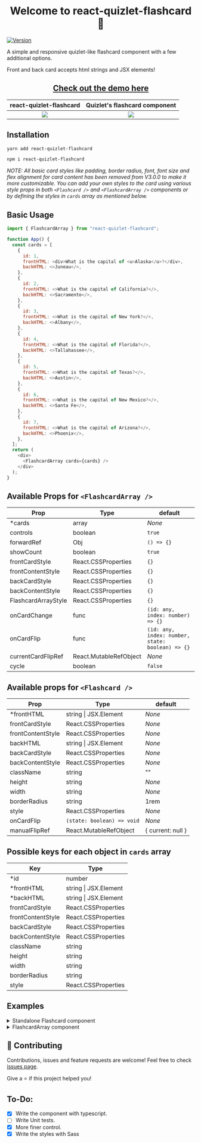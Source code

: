 <h1 align="center">Welcome to react-quizlet-flashcard 👋</h1>
<p>
  <a href="https://www.npmjs.com/package/react-quizlet-flashcard" target="_blank">
    <img alt="Version" src="https://img.shields.io/npm/v/react-quizlet-flashcard.svg">
  </a>
</p>

A simple and responsive quizlet-like flashcard component with a few additional options.

Front and back card accepts html strings and JSX elements!

<h2 align="center">
<a href="https://absanthosh.github.io/react-quizlet-flashcard/?path=/story/flashcard--basic-flashcard" target="_blank">Check out the demo here</a>
</h2>

|                                          react-quizlet-flashcard                                           |                                       Quizlet's flashcard component                                        |
| :--------------------------------------------------------------------------------------------------------: | :--------------------------------------------------------------------------------------------------------: |
| ![](https://user-images.githubusercontent.com/24393343/150652939-5d7a14df-4484-4d9b-aee1-8dee94205a16.gif) | ![](https://user-images.githubusercontent.com/24393343/150373430-8b5f9905-9e4f-4639-827e-a8be303f49cb.gif) |

## Installation

```sh
yarn add react-quizlet-flashcard
```

```sh
npm i react-quizlet-flashcard
```

_NOTE: All basic card styles like padding, border radius, font, font size and flex alignment for card content has been removed from V3.0.0 to make it more customizable. You can add your own styles to the card using various style props in both `<Flashcard />` and `<FlashcardArray />` components or by defining the styles in `cards` array as mentioned below._

## Basic Usage

```javascript
import { FlashcardArray } from "react-quizlet-flashcard";

function App() {
  const cards = [
    {
      id: 1,
      frontHTML: <div>What is the capital of <u>Alaska</u>?</div>,
      backHTML: <>Juneau</>,
    },
    {
      id: 2,
      frontHTML: <>What is the capital of California?</>,
      backHTML: <>Sacramento</>,
    },
    {
      id: 3,
      frontHTML: <>What is the capital of New York?</>,
      backHTML: <>Albany</>,
    },
    {
      id: 4,
      frontHTML: <>What is the capital of Florida?</>,
      backHTML: <>Tallahassee</>,
    },
    {
      id: 5,
      frontHTML: <>What is the capital of Texas?</>,
      backHTML: <>Austin</>,
    },
    {
      id: 6,
      frontHTML: <>What is the capital of New Mexico?</>,
      backHTML: <>Santa Fe</>,
    },
    {
      id: 7,
      frontHTML: <>What is the capital of Arizona?</>,
      backHTML: <>Phoenix</>,
    },
  ];
  return (
    <div>
      <FlashcardArray cards={cards} />
    </div>
  );
}
```

## Available Props for `<FlashcardArray />`

| Prop                | Type                   | default                                          |
| ------------------- | ---------------------- | ------------------------------------------------ |
| \*cards             | array                  | _None_                                           |
| controls            | boolean                | `true`                                           |
| forwardRef          | Obj                    | `() => {}`                                       |
| showCount           | boolean                | `true`                                           |
| frontCardStyle      | React.CSSProperties    | `{}`                                             |
| frontContentStyle   | React.CSSProperties    | `{}`                                             |
| backCardStyle       | React.CSSProperties    | `{}`                                             |
| backContentStyle    | React.CSSProperties    | `{}`                                             |
| FlashcardArrayStyle | React.CSSProperties    | `{}`                                             |
| onCardChange        | func                   | `(id: any, index: number) => {}`                 |
| onCardFlip          | func                   | `(id: any, index: number, state: boolean) => {}` |
| currentCardFlipRef  | React.MutableRefObject | _None_                                           |
| cycle               | boolean                | `false`                                          |

## Available props for `<Flashcard />`

| Prop              | Type                       | default           |
| ----------------- | -------------------------- | ----------------- |
| \*frontHTML       | string \| JSX.Element      | _None_            |
| frontCardStyle    | React.CSSProperties        | _None_            |
| frontContentStyle | React.CSSProperties        | _None_            |
| backHTML          | string \| JSX.Element      | _None_            |
| backCardStyle     | React.CSSProperties        | _None_            |
| backContentStyle  | React.CSSProperties        | _None_            |
| className         | string                     | ""                |
| height            | string                     | _None_            |
| width             | string                     | _None_            |
| borderRadius      | string                     | 1rem              |
| style             | React.CSSProperties        | _None_            |
| onCardFlip        | `(state: boolean) => void` | _None_            |
| manualFlipRef     | React.MutableRefObject     | { current: null } |

## Possible keys for each object in `cards` array

| Key               | Type                  |
| ----------------- | --------------------- |
| \*id              | number                |
| \*frontHTML       | string \| JSX.Element |
| \*backHTML        | string \| JSX.Element |
| frontCardStyle    | React.CSSProperties   |
| frontContentStyle | React.CSSProperties   |
| backCardStyle     | React.CSSProperties   |
| backContentStyle  | React.CSSProperties   |
| className         | string                |
| height            | string                |
| width             | string                |
| borderRadius      | string                |
| style             | React.CSSProperties   |

## Examples

<details>
<summary>Standalone Flashcard component</summary>

### Basic Flashcard:

```javascript
import { Flashcard } from "react-quizlet-flashcard";

function App() {
  return (
    <div className="storyContainer">
      <Flashcard frontHTML="<h1>Front</h1>" backHTML={<h1>Back</h1>} />
    </div>
  );
}
```

### Manual flip using ref:

You can use this when you want to add buttons or other intractable elements to flip the card content.

```javascript
import { Flashcard } from "react-quizlet-flashcard";
import { useRef } from "react";

function App() {
  const flipRef = useRef();

  return (
    <div className="storyContainer">
      <Flashcard
        frontHTML="<h1>Front</h1>"
        backHTML={<h1>Back</h1>}
        manualFlipRef={flipRef}
      />
      <button onClick={() => flipRef.current()}>Flip</button>
    </div>
  );
}
```

### Custom Styles for front and back content

```javascript
import { Flashcard } from "react-quizlet-flashcard";

function App() {
  return (
    <div className="storyContainer">
      <Flashcard
        frontHTML={
          <>
            <span>1</span>
            <span>2</span>
            <span>3</span>
            <span>4</span>
            <span>5</span>
            <span>6</span>
            <span>7</span>
            <span>8</span>
            <span>9</span>
          </>
        }
        backHTML={<h1>Back</h1>}
        backContentStyle={{
          backgroundColor: "red",
          color: "white",
          padding: "10px",
          display: "flex",
          justifyContent: "center",
          alignItems: "center",
        }}
        frontContentStyle={{
          backgroundColor: "turquoise",
          color: "white",
          display: "grid",
          gridTemplateColumns: "repeat(3, 1fr)",
          gridTemplateRows: "repeat(3, 1fr)",
          fontSize: "2rem",
        }}
      />
    </div>
  );
}
```

### Card flip callback

```javascript
import { Flashcard } from "react-quizlet-flashcard";

function App() {
  return (
    <div className="storyContainer">
      <Flashcard
        frontHTML="<h1>Check console</h1>"
        backHTML={<h1>Back</h1>}
        onCardFlip={(state) => {
          if (state) console.log("Card is flipped");
          else console.log("Card is not flipped");
        }}
      />
    </div>
  );
}
```

### Custom Card Size

```javascript
import { Flashcard } from "react-quizlet-flashcard";

function App() {
  return (
    <div className="storyContainer">
      <Flashcard
        frontHTML="<h1>Front</h1>"
        backHTML={<h1>Back</h1>}
        style={{ width: "300px", height: "300px" }}
      />
    </div>
  );
}
```

</details>

<details>
<summary>FlashcardArray component</summary>

### Basic FlashcardArray:

```javascript
import { FlashcardArray } from "react-quizlet-flashcard";

function App() {
  const cards = [...]
  return (
    <div className="storyContainer">
      <FlashcardArray cards={cards} />
    </div>
  );
}
```

### Cards with custom controls(Using forwardRef prop):

```javascript
import { FlashcardArray } from "react-quizlet-flashcard";
import { useRef } from "react";

function App() {
  const controlRef = useRef({}); // {} should definitely be passed to useRef for it to work
  const currentCardFlipRef = useRef(); // nothing should be passed to useRef for it to work
  const [currentCard, setCurrentCard] = useState(1);

  return (
    <div className="storyContainer">
      <FlashcardArray
        cards={deck.cards}
        controls={false}
        showCount={false}
        forwardRef={controlRef}
        currentCardFlipRef={currentCardFlipRef}
        onCardChange={(id, index) => {
          setCurrentCard(index);
        }}
      />
      <p>
        {currentCard} / {deck.cards.length}
      </p>
      <button onClick={() => controlRef.current.prevCard()}>Prev</button>
      <button onClick={() => controlRef.current.resetArray()}>Reset</button>
      <button onClick={() => controlRef.current.nextCard()}>Next</button>
      <button onClick={() => currentCardFlipRef.current()}>Flip</button>
    </div>
  );
}
```

### Custom styles for all cards in the array:

```javascript
import { FlashcardArray } from "react-quizlet-flashcard";

function App() {
  cards = [...]
  return (
    <div className="storyContainer">
      <FlashcardArray
        cards={cards}
        frontContentStyle={{
          backgroundColor: "lightgoldenrodyellow",
          color: "black",
        }}
        backContentStyle={{
          backgroundColor: "turquoise",
        }}
      />
    </div>
  );
}
```

### Custom style for each card:

You can set style for each card through the card object. Refer to prop list of Card object above.
Instead, you can also pass another react component with custom style into cards.

```javascript
import { FlashcardArray } from "react-quizlet-flashcard";

function App() {
  return (
    <div className="storyContainer">
      <FlashcardArray
        cards={[
          {
            id: 1,
            frontHTML: (
              <>
                <span style={{ backgroundColor: "lawngreen" }}>Option 1</span>
                <span style={{ backgroundColor: "lawngreen" }}>Option 2</span>
                <span style={{ backgroundColor: "lawngreen" }}>Option 3</span>
              </>
            ),
            backHTML: "Juneau",
            options: ["Juneau", "Anchorage", "Fairbanks"],
            frontContentStyle: {
              backgroundColor: "lightgoldenrodyellow",
              color: "black",
              display: "grid",
              gridTemplateColumns: "1fr 1fr 1fr",
              gridTemplateRows: "1fr",
              gap: "10px",
              padding: "10px",
            },
          },
          {
            id: 2,
            frontHTML: (
              <>
                <span style={{ backgroundColor: "pink" }}>Option 1</span>
                <span style={{ backgroundColor: "pink" }}>Option 2</span>
                <span style={{ backgroundColor: "pink" }}>Option 3</span>
              </>
            ),
            backHTML: "Sacramento",
            options: ["Sacramento", "Los Angeles", "San Francisco"],
            frontContentStyle: {
              backgroundColor: "lightgoldenrodyellow",
              color: "black",
              display: "grid",
              gridTemplateColumns: "1fr",
              gridTemplateRows: "1fr 1fr 1fr",
              gap: "10px",
              padding: "10px",
            },
          },
        ]}
      />
    </div>
  );
}
```

</details>

## 🤝 Contributing

Contributions, issues and feature requests are welcome!
Feel free to check [issues page](https://github.com/ABSanthosh/react-quizlet-flashcard/issues).

Give a ⭐️ if this project helped you!

## To-Do:

- [x] Write the component with typescript.
- [ ] Write Unit tests.
- [x] More finer control.
- [x] Write the styles with Sass
